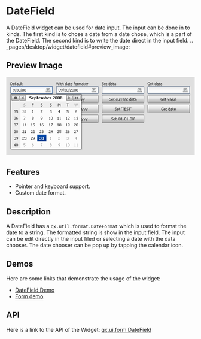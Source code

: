 DateField
=========

A DateField widget can be used for date input. The input can be done in to kinds. The first kind is to chose a date from a date chose, which is a part of the DateField. The second kind is to write the date direct in the input field. .. _pages/desktop/widget/datefield#preview_image:

Preview Image
-------------

![DateField](datefield.png)

Features
--------

-   Pointer and keyboard support.
-   Custom date format.

Description
-----------

A DateField has a `qx.util.format.DateFormat` which is used to format the date to a string. The formatted string is show in the input field. The input can be edit directly in the input filed or selecting a date with the data chooser. The date chooser can be pop up by tapping the calendar icon.

Demos
-----

Here are some links that demonstrate the usage of the widget:

-   [DateField Demo](apps://demobrowser/#widget~DateField.html)
-   [Form demo](apps://demobrowser/#showcase~Form.html)

API
---

Here is a link to the API of the Widget:
[qx.ui.form.DateField](apps://apiviewer/#qx.ui.form.DateField)
